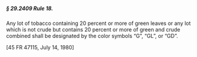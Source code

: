 ##### § 29.2409 Rule 18. #####

Any lot of tobacco containing 20 percent or more of green leaves or any lot which is not crude but contains 20 percent or more of green and crude combined shall be designated by the color symbols “G”, “GL”, or “GD”.

[45 FR 47115, July 14, 1980]